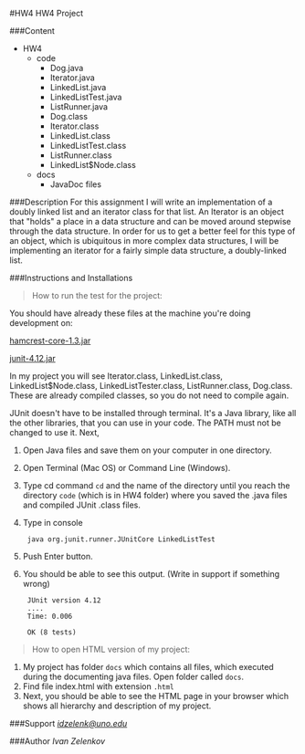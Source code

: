 #HW4
HW4 Project

###Content
- HW4
    - code
        - Dog.java
        - Iterator.java
        - LinkedList.java
        - LinkedListTest.java
        - ListRunner.java
        - Dog.class
        - Iterator.class
        - LinkedList.class
        - LinkedListTest.class
        - ListRunner.class
        - LinkedList$Node.class
    - docs
        - JavaDoc files

###Description
For this assignment I will write an implementation of a doubly linked list and an iterator class for that list.
An Iterator is an object that "holds" a place in a data structure and can be moved around stepwise through the data
structure. In order for us to get a better feel for this type of an object, which is ubiquitous in more complex data
structures, I will be implementing an iterator for a fairly simple data structure, a doubly-linked list.

###Instructions and Installations
>How to run the test for the project:

You should have already these files at the machine you're doing development on:

[hamcrest-core-1.3.jar](https://moodle.uno.edu/pluginfile.php/2575339/mod_folder/content/0/hamcrest-core-1.3.jar?forcedownload=1)

[junit-4.12.jar](https://moodle.uno.edu/pluginfile.php/2575339/mod_folder/content/0/junit-4.12.jar?forcedownload=1)

In my project you will see Iterator.class, LinkedList.class, LinkedList$Node.class, LinkedListTester.class, ListRunner.class, Dog.class. These are already compiled classes,
so you do not need to compile again.

JUnit doesn't have to be installed through terminal. It's a Java library,
like all the other libraries, that you can use in your code. The PATH must
not be changed to use it.
Next,
1. Open Java files and save them on your computer in one directory.
2. Open Terminal (Mac OS) or Command Line (Windows).
3. Type cd command `cd` and the name of the directory
   until you reach the directory `code` (which is in HW4 folder) where you saved the
   .java files and compiled JUnit .class files.
4. Type in console

        java org.junit.runner.JUnitCore LinkedListTest 

5. Push Enter button.
6. You should be able to see this output. (Write in support if something wrong)

        JUnit version 4.12
        ....
        Time: 0.006

        OK (8 tests)


>How to open HTML version of my project:
1. My project has folder `docs` which contains all files, which executed during the documenting java files.
   Open folder called `docs`.
2. Find file index.html with extension `.html`
3. Next, you should be able to see the HTML page in your browser which shows all hierarchy and description of my project.

###Support
*idzelenk@uno.edu*

###Author
*Ivan Zelenkov*